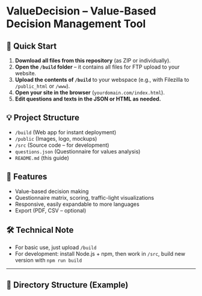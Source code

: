 # ValueDecision – Value-Based Decision Management Tool

## 🚀 Quick Start

1. **Download all files from this repository** (as ZIP or individually).
2. **Open the `/build` folder** – it contains all files for FTP upload to your website.
3. **Upload the contents of `/build`** to your webspace (e.g., with Filezilla to `/public_html` or `/www`).
4. **Open your site in the browser** (`yourdomain.com/index.html`).
5. **Edit questions and texts in the JSON or HTML as needed.**

## 💡 Project Structure
- `/build` (Web app for instant deployment)
- `/public` (Images, logo, mockups)
- `/src` (Source code – for development)
- `questions.json` (Questionnaire for values analysis)
- `README.md` (this guide)

## 🤖 Features
- Value-based decision making
- Questionnaire matrix, scoring, traffic-light visualizations
- Responsive, easily expandable to more languages
- Export (PDF, CSV – optional)

## 🛠️ Technical Note
- For basic use, just upload `/build`
- For development: install Node.js + npm, then work in `/src`, build new version with `npm run build`

---

## 📂 Directory Structure (Example)

